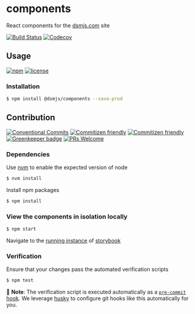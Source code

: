 # components

React components for the [dsmjs.com](https://dsmjs.com) site

[![Build Status](https://img.shields.io/travis/dsmjs/components.svg?style=flat&branch=master)](https://travis-ci.org/dsmjs/components)
[![Codecov](https://img.shields.io/codecov/c/github/dsmjs/components.svg)](https://codecov.io/github/dsmjs/components)

## Usage

[![npm](https://img.shields.io/npm/v/@dsmjs/components.svg?maxAge=2592000)](https://www.npmjs.com/package/@dsmjs/components)
[![license](https://img.shields.io/github/license/dsmjs/components.svg)](LICENSE)

### Installation

```sh
$ npm install @dsmjs/components --save-prod
```

## Contribution

[![Conventional Commits][commit-convention-badge]][commit-convention-link]
[![Commitizen friendly][commitizen-badge]][commitizen-link]
[![Commitizen friendly](https://img.shields.io/badge/commitizen-friendly-brightgreen.svg)](http://commitizen.github.io/cz-cli/)
[![Greenkeeper badge](https://badges.greenkeeper.io/dsmjs/components.svg)](https://greenkeeper.io/)
[![PRs Welcome][PRs-badge]][PRs-link]

### Dependencies

Use [nvm](https://github.com/creationix/nvm) to enable the expected version of node

```sh
$ nvm install
```

Install npm packages

```sh
$ npm install
```

### View the components in isolation locally

```sh
$ npm start
```

Navigate to the [running instance](http://localhost:6006) of
[storybook](https://storybook.js.org/)

### Verification

Ensure that your changes pass the automated verification scripts

```sh
$ npm test
```

:eyes: __Note__: The verification script is executed automatically as a
[`pre-commit` hook](https://git-scm.com/book/en/v2/Customizing-Git-Git-Hooks#_committing_workflow_hooks).
We leverage [husky](https://github.com/typicode/husky) to configure git hooks
like this automatically for you.

[commit-convention-link]: https://conventionalcommits.org
[commit-convention-badge]: https://img.shields.io/badge/Conventional%20Commits-1.0.0-yellow.svg
[commitizen-link]: http://commitizen.github.io/cz-cli/
[commitizen-badge]: https://img.shields.io/badge/commitizen-friendly-brightgreen.svg
[PRs-link]: http://makeapullrequest.com
[PRs-badge]: https://img.shields.io/badge/PRs-welcome-brightgreen.svg
